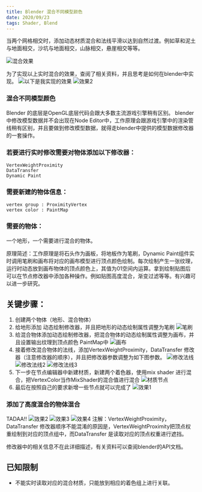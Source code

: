 ```yaml
---
title: Blender 混合不同模型颜色
date: 2020/09/23 
tags: Shader, Blend
---
```


当两个网格相交时，添加动态材质混合和法线平滑以达到自然过渡。例如草和泥土与地面相交，沙坑与地面相交，山脉相交，悬崖相交等等。

![混合效果](https://devtalk.blender.org/uploads/default/optimized/2X/2/2c50dcbf0b48f83729a978eee6284bb1569835d7_2_690x290.jpeg)


为了实现以上实时混合的效果，查阅了相关资料，并且思考是如何在blender中实现。
![以下是我实现的效果](http://note.youdao.com/yws/public/resource/44930ab81b34013e973e4f9853746df8/xmlnote/WEBRESOURCE7248ef4d9b27f41275c4e62d415327b9/12)
![效果2](http://note.youdao.com/yws/public/resource/44930ab81b34013e973e4f9853746df8/xmlnote/WEBRESOURCE037d3a3b52ac6cdfe128ce43790b9343/20)

### 混合不同模型颜色

Blender 的底层是OpenGL底层代码会跟大多数主流游戏引擎稍有区别。
blender中修改模型数据并不会出现在Node Editor中，工作原理会跟游戏引擎中的渲染管线稍有区别，并且要做到修改模型数据，就得走blender中提供的模型数据修改器的一套操作。


### 若要进行实时修改需要对物体添加以下修改器：

    VertexWeightProximity
    DataTransfer
    Dynamic Paint

### 需要新建的物体信息：

    vertex group : ProximityVertex
    vertex color : PaintMap

### 需要的物体：
一个地形，一个需要进行混合的物体。

原理简述：工作原理是将石头作为画板，将地板作为笔刷，Dynamic Paint组件实时调用笔刷和画布将对应的画布模型进行顶点颜色绘制。每次绘制产生一张纹理，运行时动态放到画布物体的顶点颜色上，其值为01空间内运算。拿到绘制贴图后可以在节点修改器中添加各种操作。例如贴图高度混合，渐变过滤等等。有兴趣可以进一步研究。

## 关键步骤：
1. 创建两个物体（地形、混合物体）
2. 给地形添加 动态绘制修改器，并且把地形的动态绘制属性调整为笔刷
   ![笔刷](http://note.youdao.com/yws/public/resource/44930ab81b34013e973e4f9853746df8/xmlnote/WEBRESOURCEeb128a28f2b8e9388391a918fba6ddec/27)
3. 给混合物体添加动态绘制修改器，把混合物体的动态绘制属性调整为画布，并且设置输出纹理到顶点颜色 PaintMap中
   ![画布](http://note.youdao.com/yws/public/resource/44930ab81b34013e973e4f9853746df8/xmlnote/WEBRESOURCE2ecea1644a0ee3887f3c462af05021c4/29)
4. 接着修改混合物体的法线，添加VertexWeightProximity，DataTransfer 修改器（注意修改器的顺序），并且把修改器参数调整为如下图参数。
   ![修改法线](http://note.youdao.com/yws/public/resource/44930ab81b34013e973e4f9853746df8/xmlnote/WEBRESOURCE1af9746e3459c87b45e64e44be9b9827/33)
   ![修改法线2](http://note.youdao.com/yws/public/resource/44930ab81b34013e973e4f9853746df8/xmlnote/WEBRESOURCEed9b489c2866074a3386cc37b719790a/31)
   ![修改法线3](http://note.youdao.com/yws/public/resource/44930ab81b34013e973e4f9853746df8/xmlnote/WEBRESOURCE4fe5b2ef8f01333c48a496b4edb52379/23)
5. 下一步在节点编辑器中新建材质，新建两个着色器，使用mix shader 进行混合，把VertexColor当作MixShader的混合值进行混合
   ![材质节点](http://note.youdao.com/yws/public/resource/44930ab81b34013e973e4f9853746df8/xmlnote/AB86CD3B14774EB3A89D08CF8EE43A55/39)
6. 最后在按照自己的要求新增一些节点就可以完成了
    ![效果1](http://note.youdao.com/yws/public/resource/44930ab81b34013e973e4f9853746df8/xmlnote/WEBRESOURCEa48fd395ac6e7fe478fc92cd5435b034/14)
### 添加了高度混合的物体混合
TADAA!!
![效果2](http://note.youdao.com/yws/public/resource/44930ab81b34013e973e4f9853746df8/xmlnote/WEBRESOURCEe3b9a00dbd4e5595f777e08c4af8d029/17)
![效果3](http://note.youdao.com/yws/public/resource/44930ab81b34013e973e4f9853746df8/xmlnote/WEBRESOURCE037d3a3b52ac6cdfe128ce43790b9343/20)
![效果4](http://note.youdao.com/yws/public/resource/44930ab81b34013e973e4f9853746df8/xmlnote/WEBRESOURCEa0d620afd9b40ae892ea939285b7febc/25)
注解：VertexWeightProximity，DataTransfer 修改器顺序不能混淆的原因是，VertexWeightProximity把顶点权重绘制到对应的顶点组中，而DataTransfer 是读取对应的顶点权重进行遮挡。

修改器中的相关信息不在此详细描述，有关资料可以查阅blender的API文档。

## 已知限制
+ 不能实时读取对应的混合材质，只能放到相应的着色组上进行关联。


